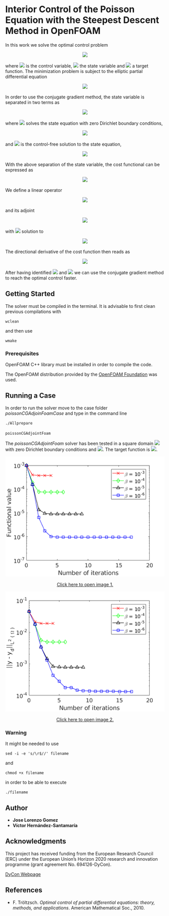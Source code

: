 # Interior Control of the Poisson Equation with the Steepest Descent Method in OpenFOAM

In this work we solve the optimal control problem

<p align="center">
  <img src="https://latex.codecogs.com/gif.latex?%5Cmin%20_%7Bu%20%5Cin%20L%5E2%20%5Cleft%28%20%5COmega%20%5Cright%29%7D%20%5Cmathcal%7BJ%7D%5Cleft%28%20u%5Cright%29%20%3D%20%5Cmin%20_%7Bu%20%5Cin%20L%5E2%20%5Cleft%28%20%5COmega%20%5Cright%29%7D%20%5Cfrac%7B1%7D%7B2%7D%20%5Cint_%7B%5COmega%7D%20%5Cleft%28%20y%20-%20y_d%20%5Cright%29%20%5E2%20%5Cmathrm%7Bd%7D%20%5COmega%20&plus;%20%5Cfrac%7B%5Cbeta%7D%7B2%7D%20%5Cint_%7B%5COmega%7D%20u%20%5E2%20%5Cmathrm%7Bd%7D%20%5COmega%2C">
</p>

where <img src="https://latex.codecogs.com/gif.latex?u"> is the control variable, <img src="https://latex.codecogs.com/gif.latex?y"> the state variable and <img src="https://latex.codecogs.com/gif.latex?y_d"> a target function. The minimization problem is subject to the elliptic partial differential equation

<p align="center">
    <img src="https://latex.codecogs.com/gif.latex?%5Cbegin%7Bcases%7D%20-%5CDelta%20y%20%3D%20f%20&plus;%20u%20%26%20%5Ctext%7Bin%20%7D%20%5COmega%2C%20%5C%5C%20y%20%3D%200%20%26%20%5Ctext%7Bon%20%7D%20%5CGamma.%20%5Cend%7Bcases%7D">
</p>

In order to use the conjugate gradient method, the state variable is separated in two terms as

<p align="center">
    <img src="https://latex.codecogs.com/gif.latex?y%20%3D%20y_u%20&plus;%20y_%7Bf%7D%2C">
</p>

where <img src="https://latex.codecogs.com/gif.latex?y_u"> solves the state equation with zero Dirichlet boundary conditions,

<p align="center">
    <img src="https://latex.codecogs.com/gif.latex?%5Cbegin%7Bcases%7D%20-%5CDelta%20y_u%20%3D%20u%20%26%20%5Ctext%7Bin%20%7D%20%5COmega%2C%20%5C%5C%20y_u%20%3D%200%20%26%20%5Ctext%7Bon%20%7D%20%5CGamma%2C%20%5Cend%7Bcases%7D">
</p>

and <img src="https://latex.codecogs.com/gif.latex?y_f"> is the control-free solution to the state equation,

<p align="center">
    <img src="https://latex.codecogs.com/gif.latex?%5Cbegin%7Bcases%7D%20-%5CDelta%20y_%7Bf%7D%20%3D%20f%20%26%20%5Ctext%7Bin%20%7D%20%5COmega%2C%20%5C%5C%20y_%7Bf%7D%20%3D%200%20%26%20%5Ctext%7Bon%20%7D%20%5CGamma.%20%5Cend%7Bcases%7D">
</p>

With the above separation of the state variable, the cost functional can be expressed as

<p align="center">
    <img src="https://latex.codecogs.com/gif.latex?%5Cmathcal%7BJ%7D%20%5Cleft%28%20u%20%5Cright%29%20%3D%20%5Cfrac%7B1%7D%7B2%7D%20%5Cleft%28%20y_u%20&plus;%20y_f%20-%20y_d%2C%20y_u%20&plus;%20y_f%20-%20y_d%20%5Cright%29_%7BL%5E2%5Cleft%28%20%5COmega%20%5Cright%29%7D%20&plus;%20%5Cfrac%7B%5Cbeta%7D%7B2%7D%20%5Cleft%28%20u%20%2C%20u%20%5Cright%29%20_%7BL%5E2%5Cleft%28%20%5COmega%20%5Cright%29%7D.">
</p>

We define a linear operator 

<p align="center">
    <img src="https://latex.codecogs.com/gif.latex?%5Cbegin%7Balign*%7D%20%5CLambda%3A%20L%5E2%5Cleft%28%20%5COmega%20%5Cright%29%20%26%20%5Crightarrow%20L%5E2%5Cleft%28%20%5COmega%20%5Cright%29%20%5C%5C%20u%20%26%20%5Crightarrow%20y_u%20%5Cend%7Balign*%7D2">
</p>

and its adjoint

<p align="center">
    <img src="https://latex.codecogs.com/gif.latex?%5Cbegin%7Balign*%7D%20%5CLambda%3A%20L%5E2%5Cleft%28%20%5COmega%20%5Cright%29%20%26%20%5Crightarrow%20L%5E2%5Cleft%28%20%5COmega%20%5Cright%29%20%5C%5C%20%5Cphi%20%26%20%5Crightarrow%20%5Clambda%20%5Cend%7Balign*%7D">
</p>

with <img src="https://latex.codecogs.com/gif.latex?\lambda"> solution to

<p align="center">
    <img src="https://latex.codecogs.com/gif.latex?%5Cbegin%7Bcases%7D%20-%20%5CDelta%20%5Clambda%20%3D%20%5Cphi%20%26%20%5Ctext%7Bin%20%7D%20%5COmega%2C%20%5C%5C%20%5Clambda%20%3D%200%20%26%20%5Ctext%7Bon%20%7D%20%5CGamma.%20%5Cend%7Bcases%7D">
</p>

The directional derivative of the cost function then reads as

<p align="center">
    <img src="https://latex.codecogs.com/gif.latex?%5Cmathcal%7BD%7D_%7B%5Cdelta%20u%7D%20%5Cmathcal%7BJ%7D%5Cleft%28%20u%20%5Cright%29%20%3D%20%5Cleft%28%20%5Cunderbrace%7B%20%5Cleft%28%20%5CLambda%5E*%20%5CLambda%20&plus;%20%5Cbeta%20I%20%5Cright%29%7D_%7BA_%7Bcg%7D%7D%20u%20-%20%5Cunderbrace%7B%20%5CLambda%5E*%20%5Cleft%28%20y_d%20-%20y_f%20%5Cright%29%7D_%7Bb_%7Bcg%7D%7D%2C%20%5Cdelta%20u%20%5Cright%29%20_%7BL%5E2%5Cleft%28%20%5COmega%20%5Cright%29%7D.">
</p>

After having identified <img src="https://latex.codecogs.com/gif.latex?A_%7Bcg%7D"> and <img src="https://latex.codecogs.com/gif.latex?b_%7Bcg%7D"> we can use the conjugate gradient method to reach the optimal control faster. 

## Getting Started

The solver must be compiled in the terminal. It is advisable to first clean previous compilations with

```
wclean
```

and then use

```
wmake
```

### Prerequisites

OpenFOAM C++ library must be installed in order to compile the code.

The OpenFOAM distribution provided by the [OpenFOAM Foundation](https://openfoam.org/) was used.

## Running a Case

In order to run the solver move to the case folder _poissonCGAdjoinFoamCase_ and type in the command line

```
./Allprepare

poissonCGAdjointFoam
```

The _poissonCGAdjointFoam_ solver has been tested in a square domain <img src="https://latex.codecogs.com/gif.latex?%5B0%2C%201%5D%20%5Ctimes%20%5B0%2C%201%5D"> with zero Dirichlet boundary conditions and <img src="https://latex.codecogs.com/gif.latex?%5Cbeta%20%3D%2010%5E%7B-3%7D%2C10%5E%7B-4%7D%2C10%5E%7B-5%7D%2C10%5E%7B-6%7D">. The target function is <img src="https://latex.codecogs.com/gif.latex?y_d%20%3D%20xy%20%5Csin%20%5Cleft%28%20%5Cpi%20x%20%5Cright%29%20%5Csin%20%5Cleft%28%20%5Cpi%20y%20%5Cright%29">.

<p align="center">
  <img src="poissonCGAdjointFoamCase/cg_J.png">
</p>

<p align="center">
  <a href="https://github.com/ChairOfComputationalMathematics/poissonCGAdjointFoam/blob/master/poissonCGAdjointFoamCase/cg_J.png" target="_blank">Click here to open image 1.</a>
</p>

<p align="center">
  <img src="poissonCGAdjointFoamCase/cg_Jy.png">
</p>

<p align="center">
  <a href="https://github.com/ChairOfComputationalMathematics/poissonCGAdjointFoam/blob/master/poissonCGAdjointFoamCase/cg_Jy.png" target="_blank">Click here to open image 2.</a>
</p>

### Warning

It might be needed to use 

```
sed -i -e 's/\r$//' filename
```

and

```
chmod +x filename
```

in order to be able to execute 

```
./filename
```

## Author

* **Jose Lorenzo Gomez**
* **Víctor Hernández-Santamaría**

## Acknowledgments

This project has received funding from the European Research Council (ERC) under the European  Union’s Horizon 2020 research and innovation programme (grant agreement No. 694126-DyCon).
 
[DyCon Webpage](http://cmc.deusto.eus/dycon/)

## References

* F. Tröltzsch. _Optimal control of partial differential equations: theory, methods, and applications_. American Mathematical Soc., 2010.
